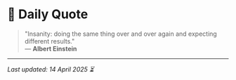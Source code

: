 # 📜 Daily Quote

> "Insanity: doing the same thing over and over again and expecting different results."  
> — **Albert Einstein**

---

_Last updated: 14 April 2025 ⏳_
